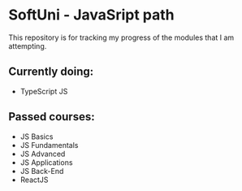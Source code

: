 # SoftUni - JavaSript path

This repository is for tracking my progress of the modules that I am attempting. 


## Currently doing:
 - TypeScript JS

## Passed courses:
 - JS Basics
 - JS Fundamentals
 - JS Advanced
 - JS Applications
 - JS Back-End
 - ReactJS
   

